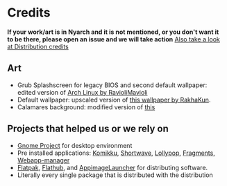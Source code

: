 # Credits

<b>If your work/art is in Nyarch and it is not mentioned, or you don't want it to be there, please open an issue and we will take action</b> 
[Also take a look at Distribution credits](https://github.com/NyarchLinux/NyarchLinux/blob/main/CREDITS.md)

## Art
- Grub Splashscreen for legacy BIOS and second default wallpaper: edited version of  [Arch Linux by RavioliMavioli](https://images-wixmp-ed30a86b8c4ca887773594c2.wixmp.com/f/dc42d389-b579-448b-a3cb-5e3c91516635/deiz9mv-a855d87e-88ce-48c0-8349-f533524424c7.png?token=eyJ0eXAiOiJKV1QiLCJhbGciOiJIUzI1NiJ9.eyJzdWIiOiJ1cm46YXBwOjdlMGQxODg5ODIyNjQzNzNhNWYwZDQxNWVhMGQyNmUwIiwiaXNzIjoidXJuOmFwcDo3ZTBkMTg4OTgyMjY0MzczYTVmMGQ0MTVlYTBkMjZlMCIsIm9iaiI6W1t7InBhdGgiOiJcL2ZcL2RjNDJkMzg5LWI1NzktNDQ4Yi1hM2NiLTVlM2M5MTUxNjYzNVwvZGVpejltdi1hODU1ZDg3ZS04OGNlLTQ4YzAtODM0OS1mNTMzNTI0NDI0YzcucG5nIn1dXSwiYXVkIjpbInVybjpzZXJ2aWNlOmZpbGUuZG93bmxvYWQiXX0.dXP8YBnwGUrOgm970Pv7kXqVV6bAWcjdbyl7XG3EtQM)
- Default wallpaper: upscaled version of [this wallpaper by RakhaKun](https://wallhaven.cc/w/mpg7qk).
- Calamares background: modified version of [this](https://www.reddit.com/r/fatestaynight/comments/ctjw8u/adorable_penguin/)

## Projects that helped us or we rely on
- [Gnome Project](https://www.gnome.org/) for desktop environment
- Pre installed applications: [Komikku](https://valos.gitlab.io/Komikku/), [Shortwave](https://gitlab.gnome.org/World/Shortwave), [Lollypop](https://wiki.gnome.org/Apps/Lollypop), [Fragments](https://gitlab.gnome.org/World/Fragments), [Webapp-manager](https://github.com/linuxmint/webapp-manager)
- [Flatpak](https://flatpak.org/), [Flathub](https://flathub.org/home), and [AppimageLauncher](https://github.com/TheAssassin/AppImageLauncher) for distributing software.
- Literally every single package that is distributed with the distribution
